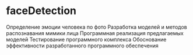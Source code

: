 # faceDetection
Определение эмоции человека по фото
  Разработка моделей и методов распознавания мимики лица
  Программная реализация предлагаемых моделей
  Тестирование программного комплекса
  Обоснование эффективности разработанного программного обеспечения
